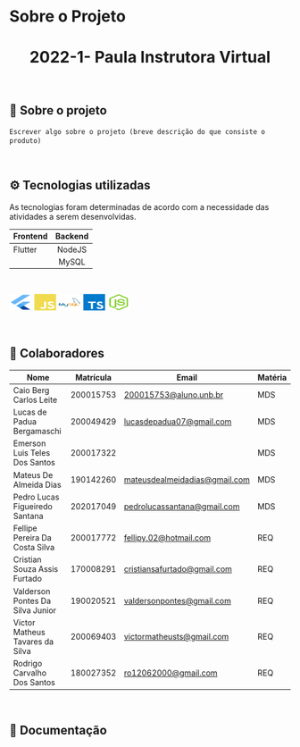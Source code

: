 # Sobre o Projeto

<div align="center">
   <h1> 2022-1- Paula Instrutora Virtual </h1>
</div>


<br/>

## 📄 Sobre o projeto
    Escrever algo sobre o projeto (breve descrição do que consiste o produto)
<br/>

## ⚙️ Tecnologias utilizadas

As tecnologias foram determinadas de acordo com a necessidade das atividades a serem desenvolvidas.

| Frontend                 |                           Backend  |
| :-------------------------------------------------- | :-------------------------------------------------------------------------------------------------------------------------------------------------------------------------------------------------------------------------------------------: |
| Flutter |  NodeJS |
|         |  MySQL  |

<br>
<p align="left"> 
    <img  height="30" width="40" src="https://raw.githubusercontent.com/dnfield/flutter_svg/7d374d7107561cbd906d7c0ca26fef02cc01e7c8/example/assets/flutter_logo.svg?sanitize=true">
    <img  height="30" width="40" src="https://raw.githubusercontent.com/devicons/devicon/master/icons/javascript/javascript-plain.svg">
    <img  height="30" width="40" src="https://raw.githubusercontent.com/devicons/devicon/master/icons/mysql/mysql-original-wordmark.svg">
    <img  height="30" width="40" src="https://raw.githubusercontent.com/devicons/devicon/master/icons/typescript/typescript-original.svg">
    <img  height="30" width="40" src="https://raw.githubusercontent.com/devicons/devicon/master/icons/nodejs/nodejs-original.svg">
</p>

<br/>

## 🤝 Colaboradores

| Nome | Matrícula | Email | Matéria |
|--------|------------|------------------------------------|------|
| Caio Berg Carlos Leite |	200015753 |	200015753@aluno.unb.br | MDS |
| Lucas de Padua Bergamaschi |	200049429 |	lucasdepadua07@gmail.com | MDS |
| Emerson Luis Teles Dos Santos |	200017322 |	 | MDS |
| Mateus De Almeida Dias |	190142260 |	mateusdealmeidadias@gmail.com | MDS |
| Pedro Lucas Figueiredo Santana |	202017049 |	pedrolucassantana@gmail.com | MDS |
| Fellipe Pereira Da Costa Silva |	200017772 |	fellipy.02@hotmail.com | REQ |
| Cristian Souza Assis Furtado |	170008291 |	cristiansafurtado@gmail.com | REQ |
| Valderson Pontes Da Silva Junior |	190020521    |	valdersonpontes@gmail.com | REQ |
| Victor Matheus Tavares da Silva  |	200069403 |	victormatheusts@gmail.com | REQ |
| Rodrigo Carvalho Dos Santos  |  180027352 |    ro12062000@gmail.com | REQ |

<br/>

## 📜 Documentação